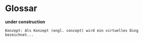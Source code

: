 
# Glossar

**under construction**

```
Konzept: Als Konzept (engl. concept) wird ein virtuelles Ding bezeichnet...
```
